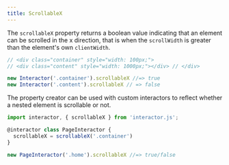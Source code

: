 ```yaml
---
title: ScrollableX
---
```


The `scrollableX` property returns a boolean value indicating that an element
can be scrolled in the x direction, that is when the `scrollWidth` is greater
than the element's own `clientWidth`.

``` javascript
// <div class="container" style="width: 100px;">
// <div class="content" style="width: 1000px;"></div> // </div>

new Interactor('.container').scrollableX //=> true
new Interactor('.content').scrollableX // => false
```

The property creator can be used with custom interactors to reflect whether a
nested element is scrollable or not.

``` javascript
import interactor, { scrollableX } from 'interactor.js';

@interactor class PageInteractor {
  scrollableX = scrollableX('.container')
}

new PageInteractor('.home').scrollableX //=> true/false
```

